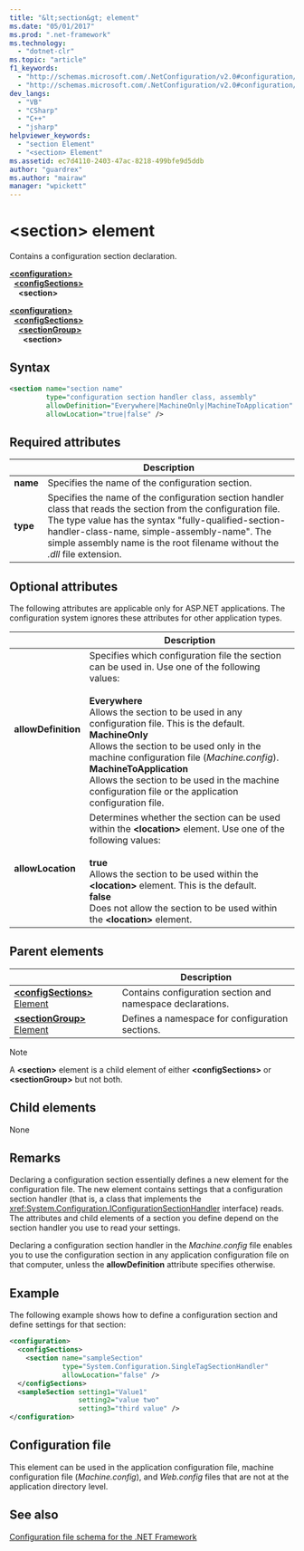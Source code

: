 ```yaml
---
title: "&lt;section&gt; element"
ms.date: "05/01/2017"
ms.prod: ".net-framework"
ms.technology: 
  - "dotnet-clr"
ms.topic: "article"
f1_keywords: 
  - "http://schemas.microsoft.com/.NetConfiguration/v2.0#configuration/configSections/section"
  - "http://schemas.microsoft.com/.NetConfiguration/v2.0#configuration/configSections/sectionGroup/section"
dev_langs: 
  - "VB"
  - "CSharp"
  - "C++"
  - "jsharp"
helpviewer_keywords: 
  - "section Element"
  - "<section> Element"
ms.assetid: ec7d4110-2403-47ac-8218-499bfe9d5ddb
author: "guardrex"
ms.author: "mairaw"
manager: "wpickett"
---
```


# \<section> element

Contains a configuration section declaration.

[**\<configuration>**](~/docs/framework/configure-apps/file-schema/configuration-element.md)   
&nbsp;&nbsp;[**\<configSections>**](~/docs/framework/configure-apps/file-schema/configsections-element-for-configuration.md)   
&nbsp;&nbsp;&nbsp;&nbsp;**\<section>**

[**\<configuration>**](~/docs/framework/configure-apps/file-schema/configuration-element.md)   
&nbsp;&nbsp;[**\<configSections>**](~/docs/framework/configure-apps/file-schema/configsections-element-for-configuration.md)   
&nbsp;&nbsp;&nbsp;&nbsp;[**\<sectionGroup>**](~/docs/framework/configure-apps/file-schema/sectiongroup-element-for-configsections.md)   
&nbsp;&nbsp;&nbsp;&nbsp;&nbsp;&nbsp;**\<section>**

## Syntax

```xml
<section name="section name"
         type="configuration section handler class, assembly"
         allowDefinition="Everywhere|MachineOnly|MachineToApplication" 
         allowLocation="true|false" />
```

## Required attributes

|           | Description |
| --------- | ----------- |
| **name**  | Specifies the name of the configuration section. |
| **type**  | Specifies the name of the configuration section handler class that reads the section from the configuration file. The type value has the syntax "fully-qualified-section-handler-class-name, simple-assembly-name". The simple assembly name is the root filename without the *.dll* file extension. |

## Optional attributes

The following attributes are applicable only for ASP.NET applications. The configuration system ignores these attributes for other application types.

|                     | Description |
| ------------------- | ----------- |
| **allowDefinition** | Specifies which configuration file the section can be used in. Use one of the following values:<br><br>**Everywhere**<br>Allows the section to be used in any configuration file. This is the default.<br>**MachineOnly**<br>Allows the section to be used only in the machine configuration file (*Machine.config*).<br>**MachineToApplication**<br>Allows the section to be used in the machine configuration file or the application configuration file. |
| **allowLocation**   | Determines whether the section can be used within the **\<location>** element. Use one of the following values:<br><br>**true**<br>Allows the section to be used within the **\<location>** element. This is the default.<br>**false**<br>Does not allow the section to be used within the **\<location>** element. |

## Parent elements

|     | Description |
| --- | ----------- |
| [**\<configSections>** Element](~/docs/framework/configure-apps/file-schema/configsections-element-for-configuration.md) | Contains configuration section and namespace declarations. |
| [**\<sectionGroup>** Element](~/docs/framework/configure-apps/file-schema/sectiongroup-element-for-configsections.md) | Defines a namespace for configuration sections. |

> [!NOTE]
> A **\<section>** element is a child element of either **\<configSections>** or **\<sectionGroup>** but not both.

## Child elements

None

## Remarks

Declaring a configuration section essentially defines a new element for the configuration file. The new element contains settings that a configuration section handler (that is, a class that implements the <xref:System.Configuration.IConfigurationSectionHandler> interface) reads. The attributes and child elements of a section you define depend on the section handler you use to read your settings.

Declaring a configuration section handler in the *Machine.config* file enables you to use the configuration section in any application configuration file on that computer, unless the **allowDefinition** attribute specifies otherwise.

## Example

The following example shows how to define a configuration section and define settings for that section:

```xml
<configuration>
  <configSections>
    <section name="sampleSection"
             type="System.Configuration.SingleTagSectionHandler" 
             allowLocation="false" />
  </configSections>
  <sampleSection setting1="Value1" 
                 setting2="value two" 
                 setting3="third value" />
</configuration>
```

## Configuration file

This element can be used in the application configuration file, machine configuration file (*Machine.config*), and *Web.config* files that are not at the application directory level.

## See also

[Configuration file schema for the .NET Framework](~/docs/framework/configure-apps/file-schema/index.md)
